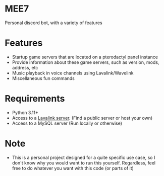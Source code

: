 # MEE7
Personal discord bot, with a variety of features

# Features
- Startup game servers that are located on a pterodactyl panel instance
- Provide information about these game servers, such as version, mods, address, etc
- Music playback in voice channels using Lavalink/Wavelink
- Miscellaneous fun commands

# Requirements
- Python 3.11+
- Access to a [Lavalink server](https://github.com/lavalink-devs/Lavalink). (Find a public server or host your own)
- Access to a MySQL server (Run locally or otherwise)

# Note

- This is a personal project designed for a quite specific use case, so I don't know why you would want to run this yourself. Regardless, feel free to do whatever you want with this code (or parts of it)
